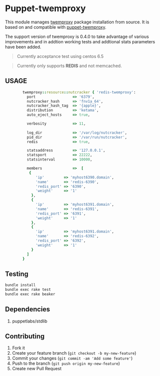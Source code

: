 Puppet-twemproxy
================

This module manages [twemproxy](http://www.github.com/twitter/twemproxy) package installation from source. It is based on and compatible with [puppet-twemproxy](https://forge.puppetlabs.com/wuakitv/twemproxy).

The support version of twemproxy is 0.4.0 to take advantage of various improvements and in addtion working tests and addtional stats parameters have been added. 

> Currently acceptance test using centos 6.5

> Currently only supports **REDIS** and not memcached.

## USAGE

```ruby
        twemproxy::resource::nutcracker { 'redis-twemproxy':
          port                 => '6379',
          nutcracker_hash      => 'fnv1a_64',
          nutcracker_hash_tag  => '{apple}',
          distribution         => 'ketama',
          auto_eject_hosts     => true,

          verbosity            => 11,
          
          log_dir              => '/var/log/nutcracker',
          pid_dir              => '/var/run/nutcracker',
          redis                => true,

          statsaddress         => '127.0.0.1',
          statsport            => 22222,
          statsinterval        => 10000,

          members              =>  [
           { 
              'ip'         => 'myhost6390.domain',
              'name'       => 'redis-6390',
              'redis_port' => '6390',
              'weight'     => '1'
            },
            { 
              'ip'         => 'myhost6391.domain',
              'name'       => 'redis-6391',
              'redis_port' => '6391',
              'weight'     => '1'
            },
            { 
              'ip'         => 'myhost6391.domain',
              'name'       => 'redis-6392',
              'redis_port' => '6392',
              'weight'     => '1'
            }
          ] 
        }    
```

## Testing

```bash
bundle install
bundle exec rake test
bundle exec rake beaker
```

## Dependencies

1. puppetlabs/stdlib


## Contributing

1. Fork it
2. Create your feature branch (`git checkout -b my-new-feature`)
3. Commit your changes (`git commit -am 'Add some feature'`)
4. Push to the branch (`git push origin my-new-feature`)
5. Create new Pull Request

